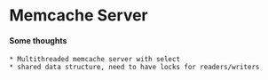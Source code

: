 # Memcache Server


#### Some thoughts
    * Multithreaded memcache server with select
    * shared data structure, need to have locks for readers/writers
